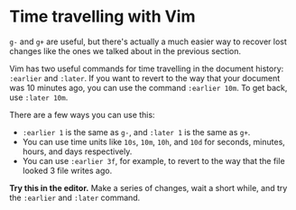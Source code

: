 # Time travelling with Vim

`g-` and `g+` are useful, but there's actually a much easier way to recover lost changes like the ones we talked about in the previous section.

Vim has two useful commands for time travelling in the document history: `:earlier` and `:later`. If you want to revert to the way that your document was 10 minutes ago, you can use the command `:earlier 10m`. To get back, use `:later 10m`.

There are a few ways you can use this:

- `:earlier 1` is the same as `g-`, and `:later 1` is the same as `g+`.
- You can use time units like `10s`, `10m`, `10h`, and `10d` for seconds, minutes, hours, and days respectively.
- You can use `:earlier 3f`, for example, to revert to the way that the file looked 3 file writes ago.

**Try this in the editor.** Make a series of changes, wait a short while, and try the `:earlier` and `:later` command.
